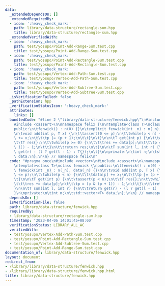 ```yaml
---
data:
  _extendedDependsOn: []
  _extendedRequiredBy:
  - icon: ':heavy_check_mark:'
    path: library/data-structure/rectangle-sum.hpp
    title: library/data-structure/rectangle-sum.hpp
  _extendedVerifiedWith:
  - icon: ':heavy_check_mark:'
    path: test/yosupo/Point-Add-Range-Sum.test.cpp
    title: test/yosupo/Point-Add-Range-Sum.test.cpp
  - icon: ':heavy_check_mark:'
    path: test/yosupo/Point-Add-Rectangle-Sum.test.cpp
    title: test/yosupo/Point-Add-Rectangle-Sum.test.cpp
  - icon: ':heavy_check_mark:'
    path: test/yosupo/Vertex-Add-Path-Sum.test.cpp
    title: test/yosupo/Vertex-Add-Path-Sum.test.cpp
  - icon: ':heavy_check_mark:'
    path: test/yosupo/Vertex-Add-Subtree-Sum.test.cpp
    title: test/yosupo/Vertex-Add-Subtree-Sum.test.cpp
  _isVerificationFailed: false
  _pathExtension: hpp
  _verificationStatusIcon: ':heavy_check_mark:'
  attributes:
    links: []
  bundledCode: "#line 2 \"library/data-structure/fenwick.hpp\"\n#include <vector>\n\
    #include <cassert>\n\nnamespace felix {\n\ntemplate<class T>\nclass fenwick {\n\
    public:\n\tfenwick() : n(0) {}\n\texplicit fenwick(int _n) : n(_n), data(_n) {}\n\
    \n\tvoid add(int p, T x) {\n\t\tassert(0 <= p);\n\t\twhile(p < n) {\n\t\t\tdata[p]\
    \ += x;\n\t\t\tp |= (p + 1);\n\t\t}\n\t}\n\n\tT get(int p) {\n\t\tassert(p < n);\n\
    \t\tT res{};\n\t\twhile(p >= 0) {\n\t\t\tres += data[p];\n\t\t\tp = (p & (p +\
    \ 1)) - 1;\n\t\t}\n\t\treturn res;\n\t}\n\n\tT sum(int l, int r) {\n\t\treturn\
    \ get(r) - (l ? get(l - 1) : T{});\n\t}\n\nprivate:\n\tint n;\n\tstd::vector<T>\
    \ data;\n};\n\n} // namespace felix\n"
  code: "#pragma once\n#include <vector>\n#include <cassert>\n\nnamespace felix {\n\
    \ntemplate<class T>\nclass fenwick {\npublic:\n\tfenwick() : n(0) {}\n\texplicit\
    \ fenwick(int _n) : n(_n), data(_n) {}\n\n\tvoid add(int p, T x) {\n\t\tassert(0\
    \ <= p);\n\t\twhile(p < n) {\n\t\t\tdata[p] += x;\n\t\t\tp |= (p + 1);\n\t\t}\n\
    \t}\n\n\tT get(int p) {\n\t\tassert(p < n);\n\t\tT res{};\n\t\twhile(p >= 0) {\n\
    \t\t\tres += data[p];\n\t\t\tp = (p & (p + 1)) - 1;\n\t\t}\n\t\treturn res;\n\t\
    }\n\n\tT sum(int l, int r) {\n\t\treturn get(r) - (l ? get(l - 1) : T{});\n\t\
    }\n\nprivate:\n\tint n;\n\tstd::vector<T> data;\n};\n\n} // namespace felix\n"
  dependsOn: []
  isVerificationFile: false
  path: library/data-structure/fenwick.hpp
  requiredBy:
  - library/data-structure/rectangle-sum.hpp
  timestamp: '2023-04-06 14:01:45+08:00'
  verificationStatus: LIBRARY_ALL_AC
  verifiedWith:
  - test/yosupo/Vertex-Add-Path-Sum.test.cpp
  - test/yosupo/Point-Add-Rectangle-Sum.test.cpp
  - test/yosupo/Vertex-Add-Subtree-Sum.test.cpp
  - test/yosupo/Point-Add-Range-Sum.test.cpp
documentation_of: library/data-structure/fenwick.hpp
layout: document
redirect_from:
- /library/library/data-structure/fenwick.hpp
- /library/library/data-structure/fenwick.hpp.html
title: library/data-structure/fenwick.hpp
---
```

